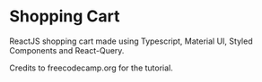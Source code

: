 # Shopping Cart

ReactJS shopping cart made using Typescript, Material UI, Styled Components and React-Query.

Credits to freecodecamp.org for the tutorial.
